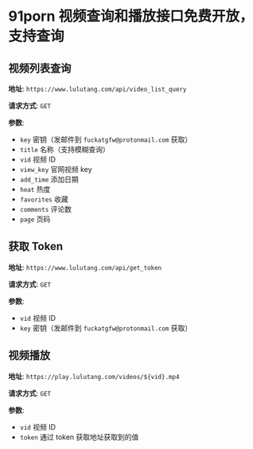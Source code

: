 # 91porn 视频查询和播放接口免费开放，支持查询

## 视频列表查询

**地址**: `https://www.lulutang.com/api/video_list_query`

**请求方式**: `GET`

**参数**:
- `key` 密钥（发邮件到 `fuckatgfw@protonmail.com` 获取）
- `title` 名称（支持模糊查询）
- `vid` 视频 ID
- `view_key` 官网视频 key
- `add_time` 添加日期
- `heat` 热度
- `favorites` 收藏
- `comments` 评论数
- `page` 页码

## 获取 Token

**地址**: `https://www.lulutang.com/api/get_token`

**请求方式**: `GET`

**参数**:

- `vid` 视频 ID
- `key` 密钥（发邮件到 `fuckatgfw@protonmail.com` 获取）

## 视频播放

**地址**: `https://play.lulutang.com/videos/${vid}.mp4`

**请求方式**: `GET`

**参数**:

- `vid` 视频 ID
- `token` 通过 token 获取地址获取到的值
